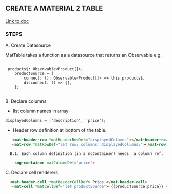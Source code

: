 ## CREATE A MATERIAL 2 TABLE

[Link to doc](https://material.angular.io/components/table/overview)

### STEPS
 A. Create Datasource
 
 MatTable takes a function as a datasource that returns an Observable
 e.g. 
 
 ````
 
  products$: Observable<Product[]>;
     productSource = {
         connect: (): Observable<Product[]> => this.products$,
         disconnect: () => {},
     };
     
 ````
 
 B. Declare columns
 *  list column names in array
 ````html
displayedColumns = ['description', 'price'];
````
 *  Header row definition at bottom of the table.
 ```html
    <mat-header-row *matHeaderRowDef="displayedColumns"></mat-header-row>
    <mat-row *matRowDef="let row; columns: displayedColumns;"></mat-row>
```
 
      B.1. Each column definition (in a ngContainer) needs  a column ref.
 ```html
     <ng-container matColumnDef="price">
```

 C. Declare cell renderers
 
 ````html
   <mat-header-cell *matHeaderCellDef> Price </mat-header-cell>
    <mat-cell *matCellDef="let productSource"> {{productSource.price}} </mat-cell> 
 ````
